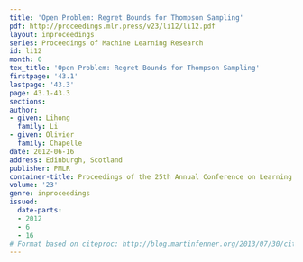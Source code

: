 ```yaml
---
title: 'Open Problem: Regret Bounds for Thompson Sampling'
pdf: http://proceedings.mlr.press/v23/li12/li12.pdf
layout: inproceedings
series: Proceedings of Machine Learning Research
id: li12
month: 0
tex_title: 'Open Problem: Regret Bounds for Thompson Sampling'
firstpage: '43.1'
lastpage: '43.3'
page: 43.1-43.3
sections: 
author:
- given: Lihong
  family: Li
- given: Olivier
  family: Chapelle
date: 2012-06-16
address: Edinburgh, Scotland
publisher: PMLR
container-title: Proceedings of the 25th Annual Conference on Learning Theory
volume: '23'
genre: inproceedings
issued:
  date-parts:
  - 2012
  - 6
  - 16
# Format based on citeproc: http://blog.martinfenner.org/2013/07/30/citeproc-yaml-for-bibliographies/
---
```

